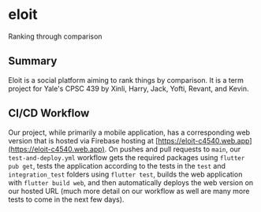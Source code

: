 # eloit
Ranking through comparison

## Summary
Eloit is a social platform aiming to rank things by comparison. It is a term project for Yale's CPSC 439 by Xinli, Harry, Jack, Yofti, Revant, and Kevin.

## CI/CD Workflow
Our project, while primarily a mobile application, has a corresponding web version that is hosted via Firebase hosting at [https://eloit-c4540.web.app](https://eloit-c4540.web.app). On pushes and pull requests to `main`, our `test-and-deploy.yml` workflow gets the required packages using `flutter pub get`, tests the application according to the tests in the `test` and `integration_test` folders using `flutter test`, builds the web application with `flutter build web`, and then automatically deploys the web version on our hosted URL (much more detail on our workflow as well are many more tests to come in the next few days).

